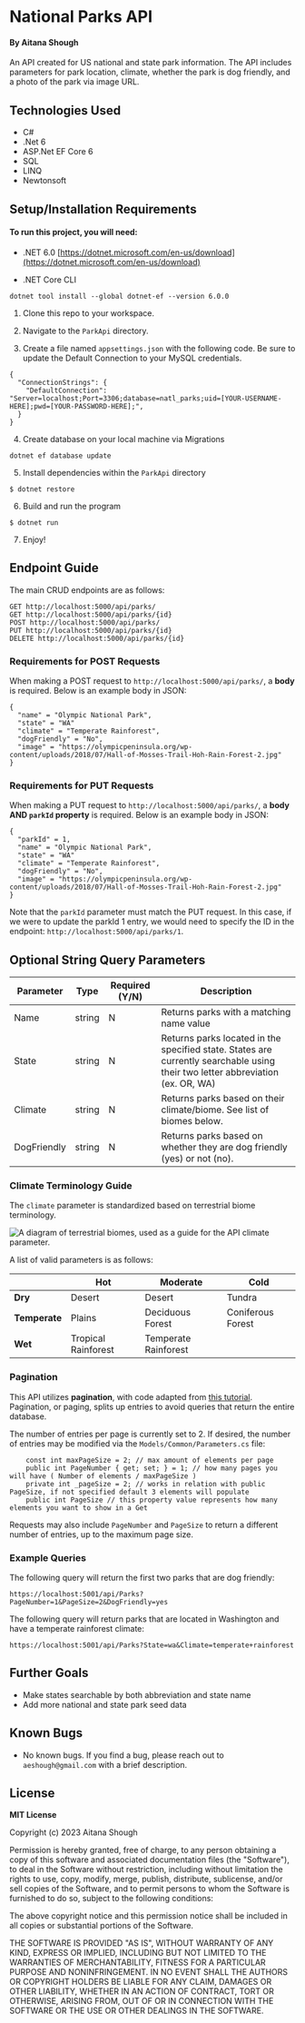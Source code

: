 # National Parks API

#### By Aitana Shough

An API created for US national and state park information. The API includes parameters for park location, climate, whether the park is dog friendly, and a photo of the park via image URL.

## Technologies Used

* C#
* .Net 6
* ASP.Net EF Core 6
* SQL
* LINQ
* Newtonsoft

## Setup/Installation Requirements

#### To run this project, you will need:
* .NET 6.0
[https://dotnet.microsoft.com/en-us/download](https://dotnet.microsoft.com/en-us/download)

* .NET Core CLI
```
dotnet tool install --global dotnet-ef --version 6.0.0
```

1. Clone this repo to your workspace.

2. Navigate to the `ParkApi` directory.

3. Create a file named `appsettings.json` with the following code. Be sure to update the Default Connection to your MySQL credentials.
```
{
  "ConnectionStrings": {
    "DefaultConnection": "Server=localhost;Port=3306;database=natl_parks;uid=[YOUR-USERNAME-HERE];pwd=[YOUR-PASSWORD-HERE];",
  }
}
```

4. Create database on your local machine via Migrations
```
dotnet ef database update
```

5. Install dependencies within the `ParkApi` directory
```
$ dotnet restore
````

6. Build and run the program 
 ```
 $ dotnet run
 ```

7. Enjoy!


## Endpoint Guide

The main CRUD endpoints are as follows: 

```
GET http://localhost:5000/api/parks/
GET http://localhost:5000/api/parks/{id}
POST http://localhost:5000/api/parks/
PUT http://localhost:5000/api/parks/{id}
DELETE http://localhost:5000/api/parks/{id}
```

### Requirements for POST Requests

When making a POST request to `http://localhost:5000/api/parks/`, a **body** is required. Below is an example body in JSON:
```
{
  "name" = "Olympic National Park",
  "state" = "WA"
  "climate" = "Temperate Rainforest",
  "dogFriendly" = "No", 
  "image" = "https://olympicpeninsula.org/wp-content/uploads/2018/07/Hall-of-Mosses-Trail-Hoh-Rain-Forest-2.jpg" 
}
```

### Requirements for PUT Requests

When making a PUT request to `http://localhost:5000/api/parks/`, a **body AND `parkId` property** is required. Below is an example body in JSON:
```
{
  "parkId" = 1,
  "name" = "Olympic National Park",
  "state" = "WA"
  "climate" = "Temperate Rainforest",
  "dogFriendly" = "No", 
  "image" = "https://olympicpeninsula.org/wp-content/uploads/2018/07/Hall-of-Mosses-Trail-Hoh-Rain-Forest-2.jpg" 
}
```
Note that the `parkId` parameter must match the PUT request. In this case, if we were to update the parkId 1 entry, we would need to specify the ID in the endpoint: `http://localhost:5000/api/parks/1`.

## Optional String Query Parameters

|Parameter | Type | Required (Y/N) | Description |
|----------|------|----------------|-------------|
|Name      |string| N              |Returns parks with a matching name value|
|State     |string| N              |Returns parks located in the specified state. States are currently searchable using their two letter abbreviation (ex. OR, WA)|
|Climate   |string| N              |Returns parks based on their climate/biome. See list of biomes below.|
|DogFriendly|string|N              |Returns parks based on whether they are dog friendly (yes) or not (no).|

### Climate Terminology Guide

The `climate` parameter is standardized based on terrestrial biome terminology.

![A diagram of terrestrial biomes, used as a guide for the API climate parameter.](https://pbs.twimg.com/media/FNA1yWyWYAYOjIz?format=jpg&name=900x900 "Terrestrial Biomes")

A list of valid parameters is as follows:

|  |Hot        |Moderate     |Cold                  |
|----------------|-----------|-------------|----------------------|
|**Dry**         |Desert     |Desert      |Tundra                |
|**Temperate**   |Plains  |Deciduous Forest |Coniferous Forest |
|**Wet**    |Tropical Rainforest |Temperate Rainforest | |

### Pagination

This API utilizes **pagination**, with code adapted from [this tutorial](https://code-maze.com/paging-aspnet-core-webapi/). Pagination, or paging, splits up entries to avoid queries that return the entire database. 

The number of entries per page is currently set to 2. If desired, the number of entries may be modified via the `Models/Common/Parameters.cs` file:

```
    const int maxPageSize = 2; // max amount of elements per page
    public int PageNumber { get; set; } = 1; // how many pages you will have ( Number of elements / maxPageSize )
    private int _pageSize = 2; // works in relation with public PageSize, if not specified default 3 elements will populate
    public int PageSize // this property value represents how many elements you want to show in a Get
```

Requests may also include `PageNumber` and `PageSize` to return a different number of entries, up to the maximum page size.

### Example Queries

The following query will return the first two parks that are dog friendly:

```
https://localhost:5001/api/Parks?PageNumber=1&PageSize=2&DogFriendly=yes
```

The following query will return parks that are located in Washington and have a temperate rainforest climate:

```
https://localhost:5001/api/Parks?State=wa&Climate=temperate+rainforest
```


## Further Goals

* Make states searchable by both abbreviation and state name
* Add more national and state park seed data


## Known Bugs

* No known bugs. If you find a bug, please reach out to `aeshough@gmail.com` with a brief description.


## License

**MIT License**

Copyright (c) 2023 Aitana Shough

Permission is hereby granted, free of charge, to any person obtaining a copy of this software and associated documentation files (the "Software"), to deal in the Software without restriction, including without limitation the rights to use, copy, modify, merge, publish, distribute, sublicense, and/or sell copies of the Software, and to permit persons to whom the Software is furnished to do so, subject to the following conditions:

The above copyright notice and this permission notice shall be included in all copies or substantial portions of the Software.

THE SOFTWARE IS PROVIDED "AS IS", WITHOUT WARRANTY OF ANY KIND, EXPRESS OR IMPLIED, INCLUDING BUT NOT LIMITED TO THE WARRANTIES OF MERCHANTABILITY, FITNESS FOR A PARTICULAR PURPOSE AND NONINFRINGEMENT. IN NO EVENT SHALL THE AUTHORS OR COPYRIGHT HOLDERS BE LIABLE FOR ANY CLAIM, DAMAGES OR OTHER LIABILITY, WHETHER IN AN ACTION OF CONTRACT, TORT OR OTHERWISE, ARISING FROM, OUT OF OR IN CONNECTION WITH THE SOFTWARE OR THE USE OR OTHER DEALINGS IN THE SOFTWARE.
